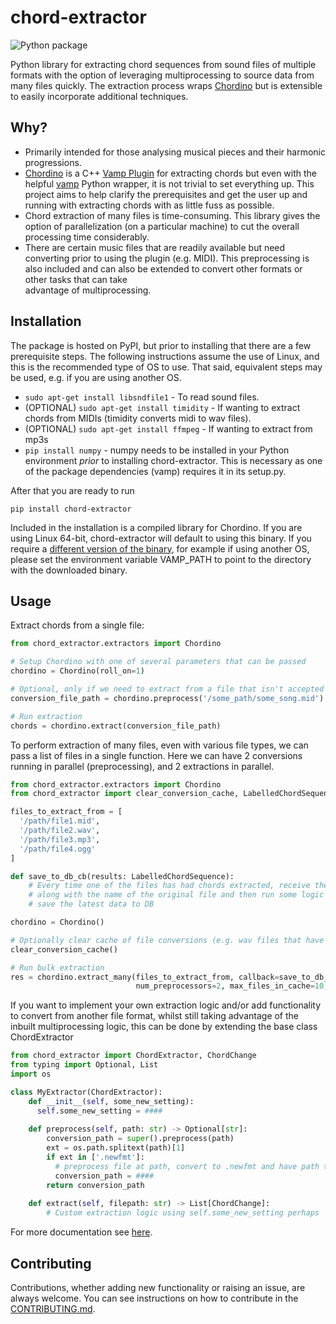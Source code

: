 # chord-extractor
![Python package](https://github.com/ohollo/chord-extractor/workflows/Python%20package/badge.svg)

Python library for extracting chord sequences from sound files of multiple formats with the option of
leveraging multiprocessing to source data from many files quickly. The extraction process
wraps [Chordino](http://www.isophonics.net/nnls-chroma) but is extensible to easily incorporate 
additional techniques.

## Why?
- Primarily intended for those analysing musical pieces and their harmonic progressions. 
- [Chordino](http://www.isophonics.net/nnls-chroma) is a C++ [Vamp Plugin](https://vamp-plugins.org/) for extracting chords but even with the helpful 
  [vamp](https://pypi.org/project/vamp/) Python wrapper, it is not trivial to set everything up. This project
  aims to help clarify the prerequisites and get the user up and running with extracting chords with as little fuss as possible.
- Chord extraction of many files is time-consuming. This library gives the option of parallelization (on a particular
  machine) to cut the overall processing time considerably.   
- There are certain music files that are readily available but need converting prior to using the plugin (e.g. MIDI). 
  This preprocessing is also included and can also be extended to convert other formats or other tasks that can take  
  advantage of multiprocessing.
  
## Installation
The package is hosted on PyPI, but prior to installing that there are a few prerequisite steps. The following
instructions assume the use of Linux, and this is the recommended type of OS to use. That said, equivalent steps may be
used, e.g. if you are using another OS.
- `sudo apt-get install libsndfile1` - To read sound files.
- (OPTIONAL) `sudo apt-get install timidity` - If wanting to extract chords from MIDIs (timidity converts midi to wav files).
- (OPTIONAL) `sudo apt-get install ffmpeg` - If wanting to extract from mp3s
- `pip install numpy` - numpy needs to be installed in your Python environment *prior* to installing chord-extractor. 
This is necessary as one of the package dependencies (vamp) requires it in its setup.py.
  
After that you are ready to run
```commandline
pip install chord-extractor
```
  
Included in the installation is a compiled library for Chordino. If you are using Linux 64-bit, chord-extractor will
default to using this binary. If you require a [different version of the binary](http://www.isophonics.net/nnls-chroma), 
for example if using another OS, please set the environment variable VAMP_PATH to point to the directory with the 
downloaded binary. 
  
## Usage

Extract chords from a single file:

```python
from chord_extractor.extractors import Chordino

# Setup Chordino with one of several parameters that can be passed
chordino = Chordino(roll_on=1)  

# Optional, only if we need to extract from a file that isn't accepted by librosa
conversion_file_path = chordino.preprocess('/some_path/some_song.mid')

# Run extraction
chords = chordino.extract(conversion_file_path)
```

To perform extraction of many files, even with various file types, we can pass a list of files in a single 
function. Here we can have 2 conversions running in parallel (preprocessing), and 2 extractions in parallel.

```python
from chord_extractor.extractors import Chordino
from chord_extractor import clear_conversion_cache, LabelledChordSequence

files_to_extract_from = [
  '/path/file1.mid',
  '/path/file2.wav',
  '/path/file3.mp3',
  '/path/file4.ogg'
]

def save_to_db_cb(results: LabelledChordSequence):
    # Every time one of the files has had chords extracted, receive the chords here 
    # along with the name of the original file and then run some logic here, e.g. to 
    # save the latest data to DB

chordino = Chordino()

# Optionally clear cache of file conversions (e.g. wav files that have been converted from midi)
clear_conversion_cache()

# Run bulk extraction
res = chordino.extract_many(files_to_extract_from, callback=save_to_db_cb, num_extractors=2,
                            num_preprocessors=2, max_files_in_cache=10, stop_on_error=False)
```

If you want to implement your own extraction logic and/or add functionality to convert from another file format, whilst
still taking advantage of the inbuilt multiprocessing logic, this can be done by extending the base class ChordExtractor
```python
from chord_extractor import ChordExtractor, ChordChange
from typing import Optional, List
import os

class MyExtractor(ChordExtractor):
    def __init__(self, some_new_setting):
      self.some_new_setting = ####
    
    def preprocess(self, path: str) -> Optional[str]:
        conversion_path = super().preprocess(path)
        ext = os.path.splitext(path)[1]
        if ext in ['.newfmt']:
          # preprocess file at path, convert to .newfmt and have path to new temporary file
          conversion_path = ####
        return conversion_path
    
    def extract(self, filepath: str) -> List[ChordChange]:
        # Custom extraction logic using self.some_new_setting perhaps
```

For more documentation see [here](https://ohollo.github.io/chord-extractor/).

## Contributing

Contributions, whether adding new functionality or raising an issue, are always welcome. You can see instructions on
how to contribute in the [CONTRIBUTING.md](https://github.com/ohollo/chord-extractor/blob/master/CONTRIBUTING.md).

